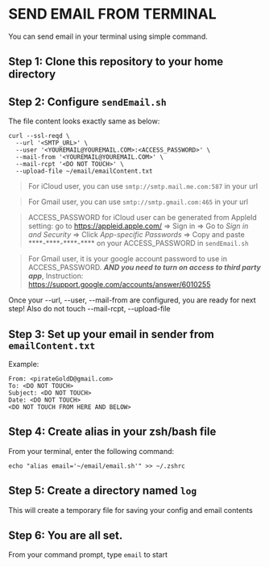 # SEND EMAIL FROM TERMINAL

You can send email in your terminal using simple command. 

## Step 1: Clone this repository to your home directory

## Step 2: Configure `sendEmail.sh`

The file content looks exactly same as below:

```
curl --ssl-reqd \
  --url '<SMTP_URL>' \
  --user '<YOUREMAIL@YOUREMAIL.COM>:<ACCESS_PASSWORD>' \
  --mail-from '<YOUREMAIL@YOUREMAIL.COM>' \
  --mail-rcpt '<DO NOT TOUCH>' \
  --upload-file ~/email/emailContent.txt
```

> For iCloud user, you can use `smtp://smtp.mail.me.com:587` in your url

> For Gmail user, you can use `smtp://smtp.gmail.com:465` in your url

> ACCESS_PASSWORD for iCloud user can be generated from AppleId setting: go to https://appleid.apple.com/ => Sign in => Go to *Sign in and Security* => Click *App-specific Passwords* => Copy and paste \*\*\*\*-\*\*\*\*-\*\*\*\*-\*\*\*\* on your ACCESS_PASSWORD in `sendEmail.sh `

> For Gmail user, it is your google account password to use in ACCESS_PASSWORD. ***AND you need to turn on access to third party app***, Instruction: https://support.google.com/accounts/answer/6010255

Once your --url, --user, --mail-from are configured, you are ready for next step! Also do not touch --mail-rcpt, --upload-file

## Step 3: Set up your email in sender from `emailContent.txt`

Example:
```
From: <pirateGoldD@gmail.com>
To: <DO NOT TOUCH>
Subject: <DO NOT TOUCH>
Date: <DO NOT TOUCH>
<DO NOT TOUCH FROM HERE AND BELOW>
```

## Step 4: Create alias in your zsh/bash file

From your terminal, enter the following command:

```echo "alias email='~/email/email.sh'" >> ~/.zshrc```

## Step 5: Create a directory named `log`
This will create a temporary file for saving your config and email contents

## Step 6: You are all set. 
From your command prompt, type `email` to start


